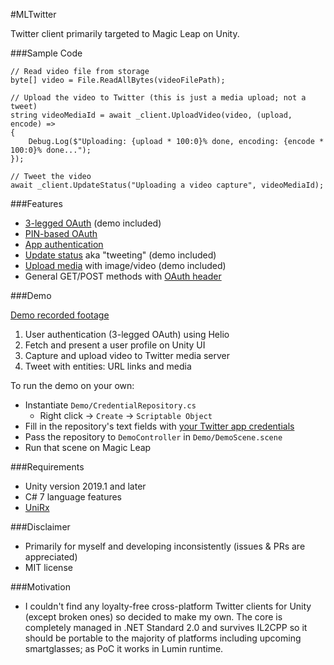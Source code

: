 #MLTwitter

Twitter client primarily targeted to Magic Leap on Unity.

###Sample Code

    // Read video file from storage
    byte[] video = File.ReadAllBytes(videoFilePath);
    
    // Upload the video to Twitter (this is just a media upload; not a tweet)
    string videoMediaId = await _client.UploadVideo(video, (upload, encode) =>
    {
        Debug.Log($"Uploading: {upload * 100:0}% done, encoding: {encode * 100:0}% done...");
    });
    
    // Tweet the video
    await _client.UpdateStatus("Uploading a video capture", videoMediaId);


###Features 

- [3-legged OAuth](https://developer.twitter.com/en/docs/basics/authentication/overview/3-legged-oauth) (demo included)
- [PIN-based OAuth](https://developer.twitter.com/en/docs/basics/authentication/overview/pin-based-oauth)
- [App authentication](https://developer.twitter.com/en/docs/basics/authentication/overview/application-only)
- [Update status](https://developer.twitter.com/en/docs/tweets/post-and-engage/overview) aka "tweeting" (demo included)
- [Upload media](https://developer.twitter.com/en/docs/media/upload-media/overview) with image/video (demo included)
- General GET/POST methods with [OAuth header](https://developer.twitter.com/en/docs/basics/authentication/overview/using-oauth)

###Demo

[Demo recorded footage](https://twitter.com/ryoichirooka/status/1120167709470105601)

1. User authentication (3-legged OAuth) using Helio
1. Fetch and present a user profile on Unity UI
1. Capture and upload video to Twitter media server
1. Tweet with entities: URL links and media

To run the demo on your own:

- Instantiate `Demo/CredentialRepository.cs`
  - Right click → `Create` → `Scriptable Object`
- Fill in the repository's text fields with [your Twitter app credentials](https://developer.twitter.com/en/apps)
- Pass the repository to `DemoController` in `Demo/DemoScene.scene`
- Run that scene on Magic Leap

###Requirements

- Unity version 2019.1 and later
- C# 7 language features
- [UniRx](https://github.com/neuecc/UniRx)

###Disclaimer

- Primarily for myself and developing inconsistently (issues & PRs are appreciated)
- MIT license

###Motivation

- I couldn't find any loyalty-free cross-platform Twitter clients for Unity (except broken ones) so decided to make my own. The core is completely managed in .NET Standard 2.0 and survives IL2CPP so it should be portable to the majority of platforms including upcoming smartglasses; as PoC it works in Lumin runtime.